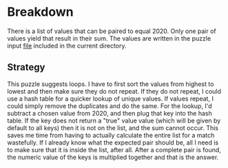 # Breakdown

There is a list of values that can be paired to equal 2020. Only one pair of values yield that result in their sum. The values are written in the puzzle input [file](./puzzle_input.txt) included in the current directory.

## Strategy

This puzzle suggests loops. I have to first sort the values from highest to lowest and then make sure they do not repeat. If they do not repeat, I could use a hash table for a quicker lookup of unique values. If values repeat, I could simply remove the duplicates and do the same. For the lookup, I'd subtract a chosen value from 2020, and then plug that key into the hash table. If the key does not return a "true" value value (which will be given by default to all keys) then it is not on the list, and the sum cannot occur. This saves me time from having to actually calculate the entire list for a match wastefully. If I already know what the expected pair should be, all I need is to make sure that it is inside the list, after all. After a complete pair is found, the numeric value of the keys is multiplied together and that is the answer.
